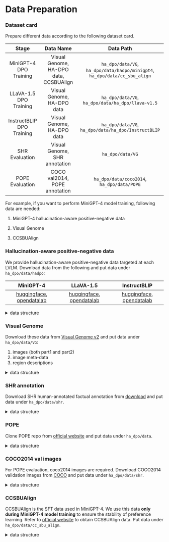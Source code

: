 # Data Preparation

### Dataset card

Prepare different data according to the following dataset card. 

| **Stage** | **Data Name** | **Data Path** | 
| :--: | :--: | :--: |
| MiniGPT-4 DPO Training | Visual Genome, HA-DPO data, CCSBUAlign | ```ha_dpo/data/VG```, ```ha_dpo/data/hadpo/minigpt4```, ```ha_dpo/data/cc_sbu_align``` |
| LLaVA-1.5 DPO Training | Visual Genome, HA-DPO data | ```ha_dpo/data/VG```, ```ha_dpo/data/ha_dpo/llava-v1.5``` |
| InstructBLIP DPO Training | Visual Genome, HA-DPO data | ```ha_dpo/data/VG```, ```ha_dpo/data/ha_dpo/InstructBLIP``` |
| SHR Evaluation | Visual Genome, SHR annotation | ```ha_dpo/data/VG``` | ```ha_dpo/data/cc_sbu_align``` |
| POPE Evaluation | COCO val2014, POPE annotation | ```ha_dpo/data/coco2014```, ```ha_dpo/data/POPE``` |

For example, if you want to perform MiniGPT-4 model training, following data are needed:

1. MiniGPT-4 hallucination-aware positive-negative data 

2. Visual Genome

3. CCSBUAlign

### Hallucination-aware positive-negative data

We provide hallucination-aware positive-negative data targeted at each LVLM. Download data from the following and put data under ```ha_dpo/data/hadpo```:

| MiniGPT-4 | LLaVA-1.5 | InstructBLIP |
| :--: | :--: | :--: |
| [huggingface](https://huggingface.co/datasets/juliozhao/hadpo-data/tree/main/hadpo/minigpt4), [opendatalab](https://openxlab.org.cn/datasets/zzy8782180/HA-DPO/tree/main/hadpo/minigpt4) | [huggingface](https://huggingface.co/datasets/juliozhao/hadpo-data/tree/main/hadpo/llava-v1.5), [opendatalab](https://openxlab.org.cn/datasets/zzy8782180/HA-DPO/tree/main/hadpo/llava-v1.5) | [huggingface](https://huggingface.co/datasets/juliozhao/hadpo-data/tree/main/hadpo/instructblip), [opendatalab](https://openxlab.org.cn/datasets/zzy8782180/HA-DPO/tree/main/hadpo/instructblip) |

<details>
<summary> data structure </summary>

```
ha_dpo/data/hadpo
├── llava-v1.5
│   ├── desc_data.json
│   └── pope_data.json
├── InstructBLIP
│   ├── desc_data.json
│   └── pope_data.json
└── minigpt4
    ├── desc_data.json
    └── pope_data.json
```
    
</details>

### Visual Genome

Download these data from [Visual Genome v2](https://homes.cs.washington.edu/~ranjay/visualgenome/api.html) and put data under ```ha_dpo/data/VG```:

1. images (both part1 and part2)
2. image meta-data
3. region descriptions

<details>
<summary> data structure </summary>

```
ha_dpo/data/VG
├── image_data.json
├── region_descriptions.json
├── VG_100K
│    └──...
└── VG_100K_2
     └──...
```

</details>
    
### SHR annotation

Download SHR human-annotated factual annotation from [download](https://huggingface.co/datasets/juliozhao/SHR/tree/main) and put data under ```ha_dpo/data/shr```. 

<details>
<summary> data structure </summary>

```
ha_dpo/data/shr
├── shr_factual_part1.jsonl
├── shr_factual_part2.jsonl
└── val_images_final.json
```
    
</details>

### POPE

Clone POPE repo from [official website](https://github.com/RUCAIBox/POPE) and put data under ```ha_dpo/data```.
    
<details>
<summary> data structure </summary>

```
ha_dpo/data/
└── POPE
     └── ...
```
    
</details>

### COCO2014 val images

For POPE evaluation, coco2014 images are required. Download COCO2014 validation images from [COCO](https://cocodataset.org/#download) and put data under ```ha_dpo/data/shr```. 

<details>
<summary> data structure </summary>

```
ha_dpo/data/coco2014
└── val2014
     └── ...
```

</details>

### CCSBUAlign

CCSBUAlign is the SFT data used in MiniGPT-4. We use this data **only during MiniGPT-4 model training** to ensure the stability of preference learning. Refer to [official website](https://github.com/Vision-CAIR/MiniGPT-4/blob/main/dataset/README_2_STAGE.md) to obtain CCSBUAlign data. Put data under ```ha_dpo/data/cc_sbu_align```.

<details>
<summary> data structure </summary>

```
ha_dpo/data/cc_sbu_align
├── filter_cap.json
└── image
     └── ...
```
    
</details>